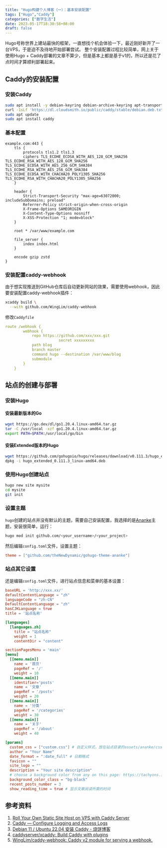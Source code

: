 ```yaml
---
title: "Hugo构建个人博客（一）：基本安装配置"
tags: ["Hugo","Caddy"]
categories: ["数字生活"]
date: 2023-05-17T18:30:58+08:00
draft: false
---
```


Hugo号称世界上建站最快的框架，一直想找个机会体验一下，最近刚好新开了一台VPS，于是迫不及待地开始部署尝试。
整个安装配置过程比较简单，网上关于使用Hugo + Caddy部署的文章不算少，但是基本上都是基于v1的，所以还是花了点时间才算顺利部署起来。

## Caddy的安装配置
### 安装Caddy 
```bash
sudo apt install -y debian-keyring debian-archive-keyring apt-transport-https curl -1sLf 'https://dl.cloudsmith.io/public/caddy/stable/gpg.key' | sudo gpg --dearmor -o /usr/share/keyrings/caddy-stable-archive-keyring.gpg 
curl -1sLf 'https://dl.cloudsmith.io/public/caddy/stable/debian.deb.txt' | sudo tee /etc/apt/sources.list.d/caddy-stable.list 
sudo apt update 
sudo apt install caddy
```

### 基本配置
```
example.com:443 {
	tls {
		protocols tls1.2 tls1.3
		ciphers TLS_ECDHE_ECDSA_WITH_AES_128_GCM_SHA256 TLS_ECDHE_RSA_WITH_AES_128_GCM_SHA256 TLS_ECDHE_ECDSA_WITH_AES_256_GCM_SHA384 TLS_ECDHE_RSA_WITH_AES_256_GCM_SHA384 TLS_ECDHE_ECDSA_WITH_CHACHA20_POLY1305_SHA256 TLS_ECDHE_RSA_WITH_CHACHA20_POLY1305_SHA256
	}

	header {
		Strict-Transport-Security "max-age=63072000; includeSubDomains; preload"
		Referrer-Policy strict-origin-when-cross-origin
		X-Frame-Options SAMEORIGIN
		X-Content-Type-Options nosniff
		X-XSS-Protection "1; mode=block"
	}

	root * /var/www/example.com

	file_server {
		index index.html
	}

	encode gzip zstd
}
```

### 安装配置caddy-webhook
由于想实现推送到GitHub仓库后自动更新网站的效果，需要使用webhook，因此要安装配置caddy-webhook插件：

```bash
xcaddy build \
  --with github.com/WingLim/caddy-webhook
```

修改`Caddyfile`
```yaml
route /webhook {
		webhook {
			repo https://github.com/xxx/xxx.git
                        secret xxxxxxxxx
			path blog
			branch master
			command hugo --destination /var/www/blog
			submodule
		}
	}
```

## 站点的创建与部署
### 安装Hugo
#### 安装最新版本的Go
```bash
wget https://go.dev/dl/go1.20.4.linux-amd64.tar.gz
tar -C /usr/local -xzf go1.20.4.linux-amd64.tar.gz
export PATH=$PATH:/usr/local/go/bin
```

#### 安装Extended版本的Hugo
```bash
wget https://github.com/gohugoio/hugo/releases/download/v0.111.3/hugo_extended_0.111.3_linux-amd64.deb
dpkg -i hugo_extended_0.111.3_linux-amd64.deb
```

### 使用Hugo创建站点

```bash
hugo new site mysite
cd mysite
git init
```

### 设置主题
`hugo`创建的站点并没有默认的主题，需要自己安装配置，我选择的是[Ananke](https://github.com/theNewDynamic/gohugo-theme-ananke)主题，安装很简单，运行：
```bash
hugo mod init github.com/<your_username>/<your_project>
```

然后编辑`config.toml`文件，设置主题：
```toml
theme = ["github.com/theNewDynamic/gohugo-theme-ananke"]
```

### 站点其它设置
还是编辑`config.toml`文件，进行站点信息和菜单的基本设置：
```toml
baseURL = 'http://xxx.xx/'
defaultContentLanguage = "zh"
languageCode = "zh-CN"
DefaultContentLanguage = "zh"
hasCJKLanguage = true
title = '站点名称'

[languages]
  [languages.zh]
    title = "站点名称"
    weight = 1
    contentDir = "content"

sectionPagesMenu = 'main'
[menu]
  [[menu.main]]
    name = '首页'
    pageRef = '/'
    weight = 10
  [[menu.main]]
    identifier='posts'
    name = '文章'
    pageRef = '/posts'
    weight = 20
  [[menu.main]]
    name = '分类'
    pageRef = '/categories'
    weight = 30
  [[menu.main]]
    name = '关于'
    pageRef = '/about'
    weight = 40

[params]
  custom_css = ["custom.css"] # 自定义样式，放在站点目录的assets/ananke/css目录下
  author = "Your Name"
  date_format = ":date_full" # 日期格式
  favicon = ""
  site_logo = ""
  description = "Your site description"
  # choose a background color from any on this page: https://tachyons.io/docs/themes/skins/ and preface it with "bg-"
  background_color_class = "bg-black"
  recent_posts_number = 3
  show_reading_time = true # 显示文章阅读所需的时间
```

## 参考资料
1.  [Roll Your Own Static Site Host on VPS with Caddy Server](https://austingil.com/static-host-vps/)
2. [Caddy — Configure Logging and Access Logs](https://futurestud.io/tutorials/caddy-configure-logging-and-access-logs)
3. [Debian 11 / Ubuntu 22.04 安装 Caddy - 烧饼博客](https://u.sb/debian-install-caddy/)
4. [caddyserver/xcaddy: Build Caddy with plugins](https://github.com/caddyserver/xcaddy)
5. [WingLim/caddy-webhook: Caddy v2 module for serving a webhook.](https://github.com/WingLim/caddy-webhook)